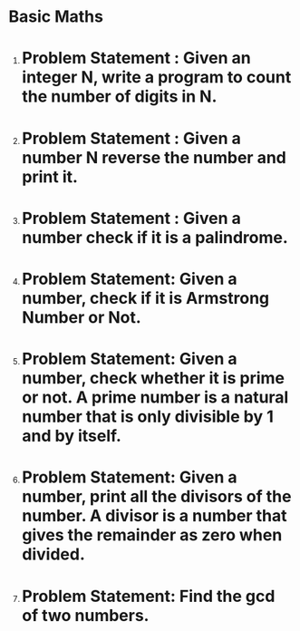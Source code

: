 # Basic Maths

1. # Problem Statement : Given an integer N, write a program to count the number of digits in N.

2. # Problem Statement : Given a number N reverse the number and print it.

3. # Problem Statement : Given a number check if it is a palindrome.

4. # Problem Statement: Given a number, check if it is Armstrong Number or Not.

5. # Problem Statement: Given a number, check whether it is prime or not. A prime number is a natural number that is only divisible by 1 and by itself.

6. # Problem Statement: Given a number, print all the divisors of the number. A divisor is a number that gives the remainder as zero when divided.

7. # Problem Statement: Find the gcd of two numbers.
